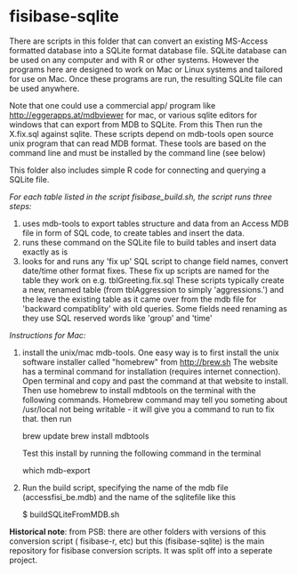 fisibase-sqlite
===============

There are scripts in this folder that can convert an existing MS-Access formatted database into a SQLite format database file.  SQLite database can be used on any computer and with R or other systems.  However the programs here are designed to work on Mac or Linux systems and tailored for use on Mac.   Once these programs are run, the resulting SQLite file can be used anywhere.  

Note that one could use a commercial app/ program like http://eggerapps.at/mdbviewer for mac, or various sqlite editors for windows that can export from MDB to SQLite.  From this  Then run the X.fix.sql against sqlite.  These scripts depend on mdb-tools open source unix program that can read MDB format.  These tools are based on the command line and must be installed by the command line (see below)

This folder also includes simple R code for connecting and querying a SQLite file. 

*For each table listed in the script fisibase_build.sh, the script runs three steps:*
    
1. uses mdb-tools to export tables structure and data from an Access MDB file in form of SQL code, to create tables and insert the data. 
2. runs these command on the SQLite file to build tables and insert data exactly as is
3. looks for and runs any 'fix up' SQL script to change field names, convert date/time other format fixes. These fix up scripts are named for the table they work on e.g. tblGreeting.fix.sql   These scripts typically create a new, renamed table (from tblAggression to simply 'aggressions.') and the leave the existing table as it came over from the mdb file for 'backward compatiblity' with old queries.  Some fields need renaming as they use SQL reserved words like 'group' and 'time'


*Instructions for Mac:*

1. install the unix/mac mdb-tools.  One easy way is to first install the unix software installer called "homebrew" from http://brew.sh  The website has a terminal command for installation (requires internet connection).  Open terminal and copy and past the command at that website to install.  Then use homebrew to install mdbtools on the terminal with the following commands.   Homebrew command may tell you someting about /usr/local not being writable - it will give you a command to run to fix that.  then run 

    brew update
    brew install mdbtools

    Test this install by running the following command in the terminal 
    
    which mdb-export
    
     

2. Run the build script, specifying the name of the mdb file (accessfisi_be.mdb) and the name of the sqlitefile like this

    $ buildSQLiteFromMDB.sh <mdbfile> <sqlitefile>

   
**Historical note**: from PSB: there are other folders with versions of this  conversion script ( fisibase-r, etc) but this (fisibase-sqlite) is the main repository for fisibase conversion scripts.  It was split off into a seperate project.  

